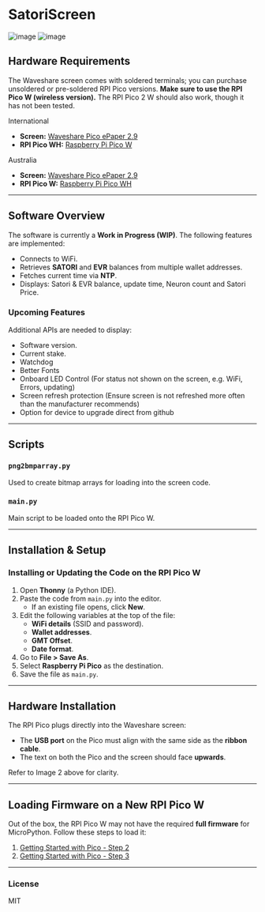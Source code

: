 # SatoriScreen

![image](https://github.com/user-attachments/assets/2dd0aa0c-9475-4713-9e83-1dfcc2ac9d4a)  ![image](https://github.com/user-attachments/assets/a9ccd19b-12fa-40ab-a175-4300ae388b45)


## Hardware Requirements
The Waveshare screen comes with soldered terminals; you can purchase unsoldered or pre-soldered RPI Pico versions. **Make sure to use the RPI Pico W (wireless version).** The RPI Pico 2 W should also work, though it has not been tested.

International
- **Screen:** [Waveshare Pico ePaper 2.9](https://www.waveshare.com/pico-epaper-2.9.htm)
- **RPI Pico WH:** [Raspberry Pi Pico W](https://www.waveshare.com/raspberry-pi-pico-w.htm?sku=23104)

Australia
- **Screen:** [Waveshare Pico ePaper 2.9](https://core-electronics.com.au/waveshare-2-9inch-e-paper-module-for-raspberry-pi-pico-296x128-black-white.html)
- **RPI Pico W:** [Raspberry Pi Pico WH](https://core-electronics.com.au/raspberry-pi-pico-wh.html)



---
## Software Overview
The software is currently a **Work in Progress (WIP)**. The following features are implemented:

- Connects to WiFi.
- Retrieves **SATORI** and **EVR** balances from multiple wallet addresses.
- Fetches current time via **NTP**.
- Displays: Satori & EVR balance, update time, Neuron count and Satori Price.

### Upcoming Features
Additional APIs are needed to display:
- Software version.
- Current stake.
- Watchdog
- Better Fonts
- Onboard LED Control (For status not shown on the screen, e.g. WiFi, Errors, updating)
- Screen refresh protection (Ensure screen is not refreshed more often than the manufacturer recommends)
- Option for device to upgrade direct from github


---
## Scripts

### `png2bmparray.py`
Used to create bitmap arrays for loading into the screen code.

### `main.py`
Main script to be loaded onto the RPI Pico W.

---
## Installation & Setup

### Installing or Updating the Code on the RPI Pico W
1. Open **Thonny** (a Python IDE).
2. Paste the code from `main.py` into the editor.
    - If an existing file opens, click **New**.
3. Edit the following variables at the top of the file:
    - **WiFi details** (SSID and password).
    - **Wallet addresses**.
    - **GMT Offset**.
    - **Date format**.
4. Go to **File > Save As**.
5. Select **Raspberry Pi Pico** as the destination.
6. Save the file as `main.py`.

---
## Hardware Installation
The RPI Pico plugs directly into the Waveshare screen:
- The **USB port** on the Pico must align with the same side as the **ribbon cable**.
- The text on both the Pico and the screen should face **upwards**.

Refer to Image 2 above for clarity.

---
## Loading Firmware on a New RPI Pico W
Out of the box, the RPI Pico W may not have the required **full firmware** for MicroPython. Follow these steps to load it:

1. [Getting Started with Pico - Step 2](https://projects.raspberrypi.org/en/projects/getting-started-with-the-pico/2)
2. [Getting Started with Pico - Step 3](https://projects.raspberrypi.org/en/projects/getting-started-with-the-pico/3)

---
### License
MIT
